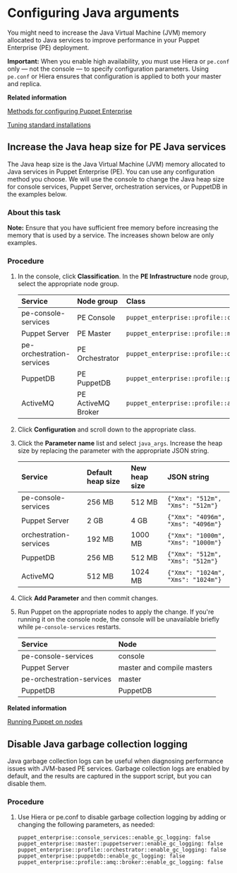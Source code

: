 # Configuring Java arguments

You might need to increase the Java Virtual Machine \(JVM\) memory allocated to Java services to improve performance in your Puppet Enterprise \(PE\) deployment.

**Important:** When you enable high availability, you must use Hiera or `pe.conf` only — not the console — to specify configuration parameters. Using `pe.conf` or Hiera ensures that configuration is applied to both your master and replica.

**Related information**  


[Methods for configuring Puppet Enterprise](config_intro.md#)

[Tuning standard installations](tuning_monolithic.md#)

## Increase the Java heap size for PE Java services

The Java heap size is the Java Virtual Machine \(JVM\) memory allocated to Java services in Puppet Enterprise \(PE\). You can use any configuration method you choose. We will use the console to change the Java heap size for console services, Puppet Server, orchestration services, or PuppetDB in the examples below.

### About this task

**Note:** Ensure that you have sufficient free memory before increasing the memory that is used by a service. The increases shown below are only examples.

### Procedure

1.  In the console, click **Classification**. In the **PE Infrastructure** node group, select the appropriate node group.

    |Service|Node group|Class|
    |:------|:---------|:----|
    |pe-console-services|PE Console|`puppet_enterprise::profile::console`|
    |Puppet Server|PE Master|`puppet_enterprise::profile::master`|
    |pe-orchestration-services|PE Orchestrator|`puppet_enterprise::profile::orchestrator`|
    |PuppetDB|PE PuppetDB|`puppet_enterprise::profile::puppetdb`|
    |ActiveMQ|PE ActiveMQ Broker|`puppet_enterprise::profile::amq::broker`|

2.  Click **Configuration** and scroll down to the appropriate class.

3.  Click the **Parameter name** list and select `java_args`. Increase the heap size by replacing the parameter with the appropriate JSON string.

    |Service|Default heap size|New heap size|JSON string|
    |:------|:----------------|:------------|:----------|
    |pe-console-services|256 MB|512 MB|`{"Xmx": "512m", "Xms": "512m"}`|
    |Puppet Server|2 GB|4 GB|`{"Xmx": "4096m", "Xms": "4096m"}`|
    |orchestration-services|192 MB|1000 MB|`{"Xmx": "1000m", "Xms": "1000m"}`|
    |PuppetDB|256 MB|512 MB|`{"Xmx": "512m", "Xms": "512m"}`|
    |ActiveMQ|512 MB|1024 MB|`{"Xmx": "1024m", "Xms": "1024m"}`|

4.  Click **Add Parameter** and then commit changes.

5.  Run Puppet on the appropriate nodes to apply the change. If you're running it on the console node, the console will be unavailable briefly while `pe-console-services` restarts.

    |Service|Node|
    |:------|:---|
    |pe-console-services|console|
    |Puppet Server|master and compile masters|
    |pe-orchestration-services|master|
    |PuppetDB|PuppetDB|


**Related information**  


[Running Puppet on nodes](run_puppet_on_nodes.md#)

## Disable Java garbage collection logging

Java garbage collection logs can be useful when diagnosing performance issues with JVM-based PE services. Garbage collection logs are enabled by default, and the results are captured in the support script, but you can disable them.

### Procedure

1.  Use Hiera or pe.conf to disable garbage collection logging by adding or changing the following parameters, as needed:

    ```
    puppet_enterprise::console_services::enable_gc_logging: false
    puppet_enterprise::master::puppetserver::enable_gc_logging: false
    puppet_enterprise::profile::orchestrator::enable_gc_logging: false
    puppet_enterprise::puppetdb::enable_gc_logging: false
    puppet_enterprise::profile::amq::broker::enable_gc_logging: false
    ```



